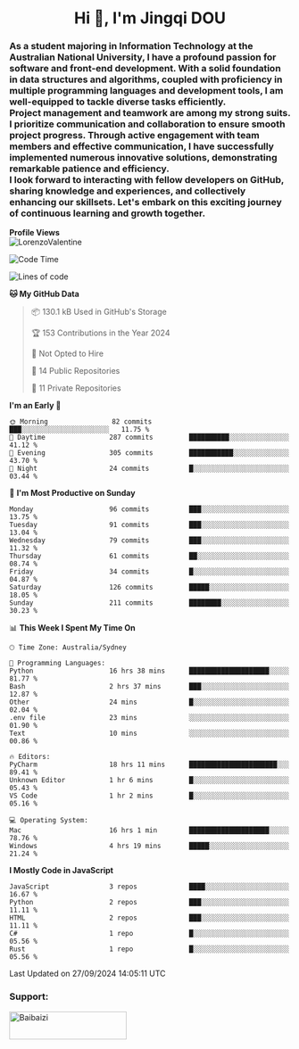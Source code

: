 <h1 align="center">Hi 👋, I'm Jingqi DOU</h1>
<h3 align="left">
As a student majoring in Information Technology at the Australian National University, I have a profound passion for software and front-end development. With a solid foundation in data structures and algorithms, coupled with proficiency in multiple programming languages and development tools, I am well-equipped to tackle diverse tasks efficiently. <br>
Project management and teamwork are among my strong suits. I prioritize communication and collaboration to ensure smooth project progress. Through active engagement with team members and effective communication, I have successfully implemented numerous innovative solutions, demonstrating remarkable patience and efficiency.<br>
I look forward to interacting with fellow developers on GitHub, sharing knowledge and experiences, and collectively enhancing our skillsets. Let's embark on this exciting journey of continuous learning and growth together.
</h3>

**Profile Views**<br>
<img src="https://count.getloli.com/get/@:name" alt="LorenzoValentine" theme="rule34" />


<!--START_SECTION:waka-->
![Code Time](http://img.shields.io/badge/Code%20Time-887%20hrs%2039%20mins-blue)

![Lines of code](https://img.shields.io/badge/From%20Hello%20World%20I%27ve%20Written-393.3%20thousand%20lines%20of%20code-blue)

**🐱 My GitHub Data** 

> 📦 130.1 kB Used in GitHub's Storage 
 > 
> 🏆 153 Contributions in the Year 2024
 > 
> 🚫 Not Opted to Hire
 > 
> 📜 14 Public Repositories 
 > 
> 🔑 11 Private Repositories 
 > 
**I'm an Early 🐤** 

```text
🌞 Morning                82 commits          ███░░░░░░░░░░░░░░░░░░░░░░   11.75 % 
🌆 Daytime                287 commits         ██████████░░░░░░░░░░░░░░░   41.12 % 
🌃 Evening                305 commits         ███████████░░░░░░░░░░░░░░   43.70 % 
🌙 Night                  24 commits          █░░░░░░░░░░░░░░░░░░░░░░░░   03.44 % 
```
📅 **I'm Most Productive on Sunday** 

```text
Monday                   96 commits          ███░░░░░░░░░░░░░░░░░░░░░░   13.75 % 
Tuesday                  91 commits          ███░░░░░░░░░░░░░░░░░░░░░░   13.04 % 
Wednesday                79 commits          ███░░░░░░░░░░░░░░░░░░░░░░   11.32 % 
Thursday                 61 commits          ██░░░░░░░░░░░░░░░░░░░░░░░   08.74 % 
Friday                   34 commits          █░░░░░░░░░░░░░░░░░░░░░░░░   04.87 % 
Saturday                 126 commits         █████░░░░░░░░░░░░░░░░░░░░   18.05 % 
Sunday                   211 commits         ████████░░░░░░░░░░░░░░░░░   30.23 % 
```


📊 **This Week I Spent My Time On** 

```text
🕑︎ Time Zone: Australia/Sydney

💬 Programming Languages: 
Python                   16 hrs 38 mins      ████████████████████░░░░░   81.77 % 
Bash                     2 hrs 37 mins       ███░░░░░░░░░░░░░░░░░░░░░░   12.87 % 
Other                    24 mins             █░░░░░░░░░░░░░░░░░░░░░░░░   02.04 % 
.env file                23 mins             ░░░░░░░░░░░░░░░░░░░░░░░░░   01.90 % 
Text                     10 mins             ░░░░░░░░░░░░░░░░░░░░░░░░░   00.86 % 

🔥 Editors: 
PyCharm                  18 hrs 11 mins      ██████████████████████░░░   89.41 % 
Unknown Editor           1 hr 6 mins         █░░░░░░░░░░░░░░░░░░░░░░░░   05.43 % 
VS Code                  1 hr 2 mins         █░░░░░░░░░░░░░░░░░░░░░░░░   05.16 % 

💻 Operating System: 
Mac                      16 hrs 1 min        ████████████████████░░░░░   78.76 % 
Windows                  4 hrs 19 mins       █████░░░░░░░░░░░░░░░░░░░░   21.24 % 
```

**I Mostly Code in JavaScript** 

```text
JavaScript               3 repos             ████░░░░░░░░░░░░░░░░░░░░░   16.67 % 
Python                   2 repos             ███░░░░░░░░░░░░░░░░░░░░░░   11.11 % 
HTML                     2 repos             ███░░░░░░░░░░░░░░░░░░░░░░   11.11 % 
C#                       1 repo              █░░░░░░░░░░░░░░░░░░░░░░░░   05.56 % 
Rust                     1 repo              █░░░░░░░░░░░░░░░░░░░░░░░░   05.56 % 
```




 Last Updated on 27/09/2024 14:05:11 UTC
<!--END_SECTION:waka-->

<!-- [![willianrod's wakatime stats](https://github-readme-stats.vercel.app/api/wakatime?username=lorenzoval2050)](https://github.com/anuraghazra/github-readme-stats) -->


<h3 align="left">Support:</h3>
<p><a href="https://www.buymeacoffee.com/Baibaizi"> <img align="left" src="https://cdn.buymeacoffee.com/buttons/v2/default-yellow.png" height="50" width="210" alt="Baibaizi" /></a></p><br><br>
